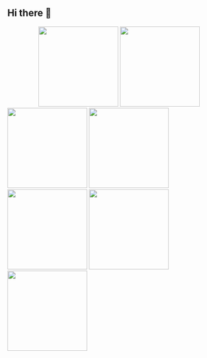 ## Hi there 👋
<div align="center">
<img height="180em" src="https://github-readme-stats.vercel.app/api?username=Barrrado&show_icons=true&theme=dracula&include_all_commits=true&count_private=true"/>
<img height="180em" src="https://github-readme-stats.vercel.app/api/top-langs/?username=Barrrado&layout=compact&langs_count=7&theme=dracula"/>
</div>
<img height="180em" src="https://img.icons8.com/?size=100&id=108784&format=png&color=000000"/>
<img height="180em" src="https://img.icons8.com/?size=100&id=21278&format=png&color=000000"/>
<img height="180em" src="https://img.icons8.com/?size=100&id=20909&format=png&color=000000"/>
<img height="180em" src="https://img.icons8.com/?size=100&id=axPniFSugeXC&format=png&color=000000"/>
<img height="180em" src="https://img.icons8.com/?size=100&id=PndQWK6M1Hjo&format=png&color=000000"/>

  <!--
**Barrrado/Barrrado** is a ✨ _special_ ✨ repository because its `README.md` (this file) appears on your GitHub profile.

Here are some ideas to get you started:

- 🔭 I’m currently working on ...
- 🌱 I’m currently learning ...
- 👯 I’m looking to collaborate on ...
- 🤔 I’m looking for help with ...
- 💬 Ask me about ...
- 📫 How to reach me: ...
- 😄 Pronouns: ...
- ⚡ Fun fact: ...
-->
